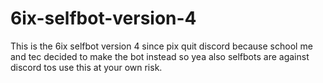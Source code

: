 # 6ix-selfbot-version-4
This is the 6ix selfbot version 4 since pix quit discord because school me and tec decided to make the bot instead so yea also selfbots are against discord tos use this at your own risk.
